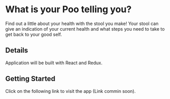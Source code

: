 # What is your Poo telling you?
Find out a little about your health with the stool you make! Your stool can give an indication of your current health and what steps you need to take to get back to your good self.

## Details
Application will be built with React and Redux.

## Getting Started
Click on the following link to visit the app (Link commin soon).